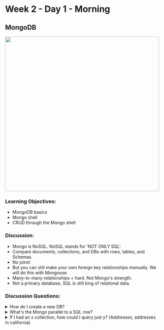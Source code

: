 # Week 2 - Day 1 - Morning

## MongoDB

<img src="https://webassets.mongodb.com/_com_assets/cms/MongoDB-Logo-5c3a7405a85675366beb3a5ec4c032348c390b3f142f5e6dddf1d78e2df5cb5c.png" width="500" alt="">



### Learning Objectives:
* MongoDB basics
* Mongo shell
* CRUD through the Mongo shell

### Discussion:
* Mongo is NoSQL. NoSQL stands for 'NOT ONLY SQL'.
* Compare documents, collections, and DBs with rows, tables, and Schemas.
* No joins!
* But you can still make your own foreign key relationships manually. We will do this with Mongoose.
* Many-to-many relationships = hard. Not Mongo's strength.
* Not a primary database, SQL is still king of relational data.

### Discussion Questions:
<details><summary>How do I create a new DB?</summary>
</details>

<details><summary>What's the Mongo parallel to a SQL row?</summary>
</details>

<details><summary>If I had an x collection, how could I query just y? (Addresses, addresses in california)</summary>
</details>